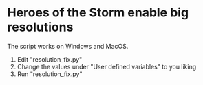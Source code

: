 # Heroes of the Storm enable big resolutions

The script works on Windows and MacOS.

1. Edit "resolution_fix.py"
2. Change the values under "User defined variables" to you liking
3. Run "resolution_fix.py"